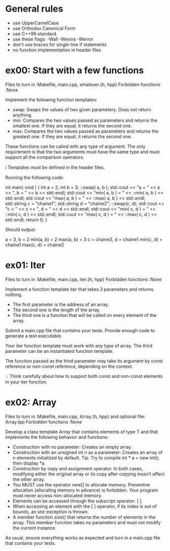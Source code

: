 # General rules
- use UpperCamelCase
- use Orthodox Canonical Form
- use C++98 standard.
- use these flags: -Wall -Wextra -Werror
- don't use braces for single-line if statements
- no function implementation in header files

# ex00: Start with a few functions
Files to turn in :Makefile, main.cpp, whatever.{h, hpp}
Forbidden functions :None

Implement the following function templates:
- swap: Swaps the values of two given parameters. Does not return anything.
- min: Compares the two values passed as parameters and returns the smallest one. If they are equal, it returns the second one.
- max: Compares the two values passed as parameters and returns the greatest one. If they are equal, it returns the second one.

These functions can be called with any type of argument.
The only requirement is that the two arguments must have the same type and must support all the comparison
operators.

ℹ️ Templates must be defined in the header files.

Running the following code:

int main( void ) {
int a = 2;
int b = 3;
::swap( a, b );
std::cout << "a = " << a << ", b = " << b << std::endl;
std::cout << "min( a, b ) = " << ::min( a, b ) << std::endl;
std::cout << "max( a, b ) = " << ::max( a, b ) << std::endl;
std::string c = "chaine1";
std::string d = "chaine2";
::swap(c, d);
std::cout << "c = " << c << ", d = " << d << std::endl;
std::cout << "min( c, d ) = " << ::min( c, d ) << std::endl;
std::cout << "max( c, d ) = " << ::max( c, d ) << std::endl;
return 0;
}

Should output:

a = 3, b = 2
min(a, b) = 2
max(a, b) = 3
c = chaine2, d = chaine1
min(c, d) = chaine1
max(c, d) = chaine2

# ex01: Iter
Files to turn in :Makefile, main.cpp, iter.{h, hpp}
Forbidden functions :None

Implement a function template iter that takes 3 parameters and returns nothing.
- The first parameter is the address of an array.
- The second one is the length of the array.
- The third one is a function that will be called on every element of the array.

Submit a main.cpp file that contains your tests. Provide enough code to generate a test executable.

Your iter function template must work with any type of array.
The third parameter can be an instantiated function template.

The function passed as the third parameter may take its argument by const reference or non-const reference, depending on the context.

💡 Think carefully about how to support both const and non-const
elements in your iter function.

# ex02: Array
Files to turn in :Makefile, main.cpp, Array.{h, hpp}
and optional file: Array.tpp
Forbidden functions :None

Develop a class template *Array* that contains elements of type T and that implements the following behavior and functions:

- Construction with no parameter: Creates an empty array.
- Construction with an unsigned int n as a parameter: Creates an array of n elements initialized by default. Tip: Try to compile int * a = new int(); then display *a.
- Construction by copy and assignment operator. In both cases, modifying either the original array or its copy after copying musn’t affect the other array.
- You MUST use the operator new[] to allocate memory. Preventive allocation (allocating memory in advance) is forbidden. Your program must never access non-allocated memory.
- Elements can be accessed through the subscript operator: [ ].
- When accessing an element with the [ ] operator, if its index is out of bounds, an std::exception is thrown.
- A member function size() that returns the number of elements in the array. This member function takes no parameters and must not modify the current instance.

As usual, ensure everything works as expected and turn in a main.cpp file that contains your tests.
